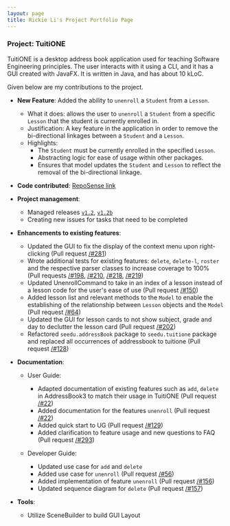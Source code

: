```yaml
---
layout: page
title: Rickie Li's Project Portfolio Page
---
```


### Project: TuitiONE

TuitiONE is a desktop address book application used for teaching Software Engineering principles. The user interacts with it using a CLI, and it has a GUI created with JavaFX. It is written in Java, and has about 10 kLoC.

Given below are my contributions to the project.

* **New Feature**: Added the ability to `unenroll` a `Student` from a `Lesson`.
  * What it does: allows the user to `unenroll` a `Student` from a specific `Lesson` that the student is currently enrolled in.
  * Justification: A key feature in the application in order to remove the bi-directional linkages between a `Student` and a `Lesson`.
  * Highlights:
    * The `Student` must be currently enrolled in the specified `Lesson`.
    * Abstracting logic for ease of usage within other packages.
    * Ensures that model updates the `Student` and `Lesson` to reflect the removal of the bi-directional linkage.

* **Code contributed**: [RepoSense link](https://nus-cs2103-ay2122s1.github.io/tp-dashboard/?search=mgrl2201&sort=groupTitle&sortWithin=title&since=2021-09-17&timeframe=commit&mergegroup=&groupSelect=groupByRepos&breakdown=true&checkedFileTypes=docs~functional-code~test-code~other)

* **Project management**:
  * Managed releases [`v1.2`](https://github.com/AY2122S1-CS2103T-F13-4/tp/releases/tag/v1.2), [`v1.2b`](https://github.com/AY2122S1-CS2103T-F13-4/tp/releases/tag/v1.2b)
  * Creating new issues for tasks that need to be completed

* **Enhancements to existing features**:
  * Updated the GUI to fix the display of the context menu upon right-clicking (Pull request [/#281](https://github.com/AY2122S1-CS2103T-F13-4/tp/pull/281))
  * Wrote additional tests for existing features: `delete`, `delete-l`, `roster` and the respective parser classes to increase coverage to 100% (Pull requests [/#198](https://github.com/AY2122S1-CS2103T-F13-4/tp/pull/198), [/#210](https://github.com/AY2122S1-CS2103T-F13-4/tp/pull/210), [/#218](https://github.com/AY2122S1-CS2103T-F13-4/tp/pull/218), [/#219](https://github.com/AY2122S1-CS2103T-F13-4/tp/pull/219))
  * Updated UnenrollCommand to take in an index of a lesson instead of a lesson code for the user's ease of use (Pull request [/#150](https://github.com/AY2122S1-CS2103T-F13-4/tp/pull/150))
  * Added lesson list and relevant methods to the `Model` to enable the establishing of the relationship between `Lesson` objects and the `Model` (Pull request [/#64](https://github.com/AY2122S1-CS2103T-F13-4/tp/pull/64))
  * Updated the GUI for lesson cards to not show subject, grade and day to declutter the lesson card (Pull request [/#202](https://github.com/AY2122S1-CS2103T-F13-4/tp/pull/202))
  * Refactored `seedu.addressBook` package to `seedu.tuitione` package and replaced all occurrences of addressbook to tuitione (Pull request [/#128](https://github.com/AY2122S1-CS2103T-F13-4/tp/pull/128))

* **Documentation**:
  * User Guide:
    * Adapted documentation of existing features such as `add`, `delete` in AddressBook3 to match their usage in TuitiONE (Pull request [/#22](https://github.com/AY2122S1-CS2103T-F13-4/tp/pull/22))
    * Added documentation for the features `unenroll` (Pull request [/#22](https://github.com/AY2122S1-CS2103T-F13-4/tp/pull/22))
    * Added quick start to UG (Pull request [/#129](https://github.com/AY2122S1-CS2103T-F13-4/tp/pull/129))
    * Added clarification to feature usage and new questions to FAQ (Pull request [/#293](https://github.com/AY2122S1-CS2103T-F13-4/tp/pull/293))

  * Developer Guide:
    * Updated use case for `add` and `delete`
    * Added use case for `unenroll` (Pull request [/#56](https://github.com/AY2122S1-CS2103T-F13-4/tp/pull/56/files))
    * Added implementation of feature `unenroll` (Pull request [/#156](https://github.com/AY2122S1-CS2103T-F13-4/tp/pull/156/files))
    * Updated sequence diagram for `delete` (Pull request [/#157](https://github.com/AY2122S1-CS2103T-F13-4/tp/pull/157/files))

* **Tools**:
  * Utilize SceneBuilder to build GUI Layout
